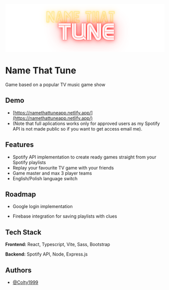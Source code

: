 <p align='center'>
<img src="./client/public/gameLogo.png" alt="game logo">
</p>

# Name That Tune

Game based on a popular TV music game show


## Demo
- [https://namethattuneapp.netlify.app/](https://namethattuneapp.netlify.app/) 
- (Note that full aplications works only for approved users as my Spotify API is not made public so if you want to get access email me).


## Features

- Spotify API implementation to create ready games straight from your Spotify playlists
- Replay your favourite TV game with your friends
- Game master and max 3 player teams
- English/Polish  language switch

## Roadmap

- Google login implementation

- Firebase integration for saving playlists with clues



## Tech Stack

**Frontend:** React, Typescript, Vite, Sass, Bootstrap

**Backend:** Spotify API, Node, Express.js



## Authors

- [@Colty1999](https://github.com/Colty1999)
